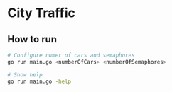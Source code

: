# City Traffic

## How to run

```bash
# Configure numer of cars and semaphores
go run main.go <numberOfCars> <numberOfSemaphores>

# Show help
go run main.go -help
```

